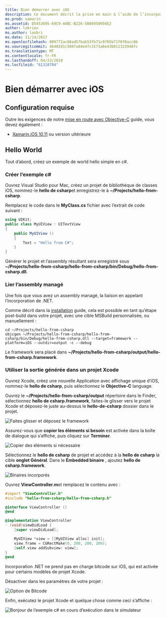 ```yaml
---
title: Bien démarrer avec iOS
description: Ce document décrit la prise en main à l’aide de l’incorporation de .NET avec iOS. Il aborde la configuration requise et présente un exemple d’application pour illustrer comment lier un assembly managé et utiliser la sortie dans un projet Xcode.
ms.prod: xamarin
ms.assetid: D5453695-69C9-44BC-B226-5B86950956E2
author: lobrien
ms.author: laobri
ms.date: 11/14/2017
ms.openlocfilehash: 009772ac88ad57bab53fb71c9705b71f0f8acc8b
ms.sourcegitcommit: 4b402d1c508fa84e4fc3171a6e43b811323948fc
ms.translationtype: MT
ms.contentlocale: fr-FR
ms.lasthandoff: 04/23/2019
ms.locfileid: "61318704"
---
```

# <a name="getting-started-with-ios"></a>Bien démarrer avec iOS

## <a name="requirements"></a>Configuration requise

Outre les exigences de notre [mise en route avec Objective-C](~/tools/dotnet-embedding/get-started/objective-c/index.md) guide, vous devez également :

* [Xamarin.iOS 10.11](https://visualstudio.microsoft.com/xamarin/) ou version ultérieure

## <a name="hello-world"></a>Hello World

Tout d’abord, créez un exemple de world hello simple en c#.

### <a name="create-c-sample"></a>Créer l’exemple c#

Ouvrez Visual Studio pour Mac, créez un projet de bibliothèque de classes iOS, nommez-le **hello de csharp**et enregistrez-le à **~/Projects/hello-from-csharp**.

Remplacez le code dans le **MyClass.cs** fichier avec l’extrait de code suivant :

```csharp
using UIKit;
public class MyUIView : UITextView
{
    public MyUIView ()
    {
        Text = "Hello from C#";
    }
}
```

Générer le projet et l’assembly résultant sera enregistré sous **~/Projects/hello-from-csharp/hello-from-csharp/bin/Debug/hello-from-csharp.dll**.

### <a name="bind-the-managed-assembly"></a>Lier l’assembly managé

Une fois que vous avez un assembly managé, la liaison en appelant l’incorporation de .NET.

Comme décrit dans la [installation](~/tools/dotnet-embedding/get-started/install/install.md) guide, cela est possible en tant qu’étape post-build dans votre projet, avec une cible MSBuild personnalisée, ou manuellement :

```shell
cd ~/Projects/hello-from-csharp
objcgen ~/Projects/hello-from-csharp/hello-from-csharp/bin/Debug/hello-from-csharp.dll --target=framework --platform=iOS --outdir=output -c --debug
```

Le framework sera placé dans **~/Projects/hello-from-csharp/output/hello-from-csharp.framework**.

### <a name="use-the-generated-output-in-an-xcode-project"></a>Utiliser la sortie générée dans un projet Xcode

Ouvrez Xcode, créez une nouvelle Application avec affichage unique d’iOS, nommez-le **hello de csharp**, puis sélectionnez le **Objective-C** language.

Ouvrez le **~/Projects/hello-from-csharp/output** répertoire dans le Finder, sélectionnez **hello de csharp.framework**, faites-le glisser vers le projet Xcode et déposez-le juste au-dessus le **hello-de-csharp**  dossier dans le projet.

![Faites glisser et déposez le framework](ios-images/hello-from-csharp-ios-drag-drop-framework.png)

Assurez-vous que **copier les éléments si besoin** est activée dans la boîte de dialogue qui s’affiche, puis cliquez sur **Terminer**.

![Copier des éléments si nécessaire](ios-images/hello-from-csharp-ios-copy-items-if-needed.png)

Sélectionnez le **hello de csharp** de projet et accédez à la **hello de csharp** la cible **onglet Général**. Dans le **Embedded binaire** , ajoutez **hello de csharp.framework**.

![Binaires incorporés](ios-images/hello-from-csharp-ios-embedded-binaries.png)

Ouvrez **ViewController.m**et remplacez le contenu avec :

```objective-c
#import "ViewController.h"
#include "hello-from-csharp/hello-from-csharp.h"

@interface ViewController ()
@end

@implementation ViewController
- (void)viewDidLoad {
    [super viewDidLoad];

    MyUIView *view = [[MyUIView alloc] init];
    view.frame = CGRectMake(0, 200, 200, 200);
    [self.view addSubview: view];
}
@end
```

Incorporation .NET ne prend pas en charge bitcode sur iOS, qui est activée pour certains modèles de projet Xcode. 

Désactiver dans les paramètres de votre projet :

![Option de Bitcode](../../images/ios-bitcode-option.png)

Enfin, exécutez le projet Xcode et quelque chose comme ceci s’affiche :

![Bonjour de l’exemple c# en cours d’exécution dans le simulateur](ios-images/hello-from-csharp-ios.png)

